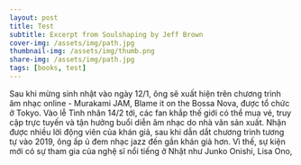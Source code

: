 ```yaml
---
layout: post
title: Test
subtitle: Excerpt from Soulshaping by Jeff Brown
cover-img: /assets/img/path.jpg
thumbnail-img: /assets/img/thumb.png
share-img: /assets/img/path.jpg
tags: [books, test]
---
```


Sau khi mừng sinh nhật vào ngày 12/1, ông sẽ xuất hiện trên chương trình âm nhạc online - Murakami JAM, Blame it on the Bossa Nova, được tổ chức ở Tokyo. Vào lễ Tình nhân 14/2 tới, các fan khắp thế giới có thể mua vé, truy cập trực tuyến và tận hưởng buổi diễn âm nhạc do nhà văn sản xuất. Nhận được nhiều lời động viên của khán giả, sau khi dẫn dắt chương trình tương tự vào 2019, ông ấp ủ đem nhạc jazz đến gần khán giả hơn. Vì thế, sự kiện mới có sự tham gia của nghệ sĩ nổi tiếng ở Nhật như Junko Onishi, Lisa Ono,